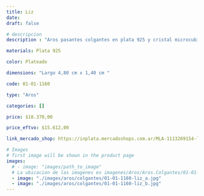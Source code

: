 ```yaml
---
title: Liz
date: 
draft: false

# descripcion
description : "Aros pasantes colgantes en plata 925 y cristal microcubic. Línea premium."

materials: Plata 925

color: Plateado

dimensions: "Largo 4,80 cm x 1,40 cm "

code: 01-01-1160

type: "Aros"

categories: []

price: $18.370,00

price_eftvo: $15.612,00

link_mercado_shop: https://inplata.mercadoshops.com.ar/MLA-1113269154-liz-_JM

# Images
# first image will be shown in the product page
images:
  # - image: "images/path_to_image"
  # La ubicacion de las imagenes es imagenes/Aros/Aros.Colgantes/01-01-1160-liz
  - image: "./images/aros/colgantes/01-01-1160-liz_a.jpg"
  - image: "./images/aros/colgantes/01-01-1160-liz_b.jpg"
---
```

